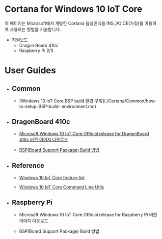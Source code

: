 # Cortana for Windows 10 IoT Core

이 페이지는 Microsoft에서 개발한 Cortana 음성인식을 INS\_VOICE\(가칭\)를 이용하여 사용하는 방법을 기술합니다.

- 지원보드
    - Dragon Board 410c
    - Raspberry Pi 2/3

# User Guides

* ## Common

    - [Windows 10 IoT Core BSP build 환경 구축](./Cortana/Common/how-to-setup-BSP-build- environment.md)


* ## DragonBoard 410c

    - [Microsoft Windows 10 IoT Core Official release for DragonBoard 410c 버전 이미지 다운로드](./Common/how-to-download-of-MS-official-release-binary.md)

    - [BSP\(Board Support Package\) Build 방법](how-to-download-binary.md)



* ## Reference

    - [Windows 10 IoT Core feature list](https://docs.microsoft.com/en-us/windows-hardware/manufacture/iot/iot-core-feature-list)

    - [Windows 10 IoT Core Command Line Utils](https://docs.microsoft.com/en-us/windows/iot-core/manage-your-device/commandlineutils)



* ## Raspberry Pi

    - Microsoft Windows 10 IoT Core Official release for Raspberry Pi 버전 이미지 다운로드

    - BSP\(Board Support Package\) Build 방법

